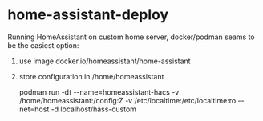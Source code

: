 # home-assistant-deploy

Running HomeAssistant on custom home server, docker/podman seams to be the easiest option:

1. use image docker.io/homeassistant/home-assistant
2. store configuration in /home/homeassistant

    podman run -dt --name=homeassistant-hacs -v /home/homeassistant:/config:Z -v /etc/localtime:/etc/localtime:ro --net=host -d localhost/hass-custom
